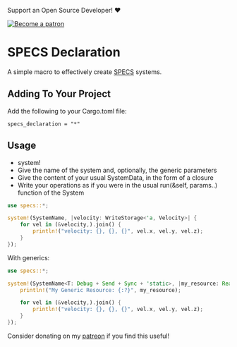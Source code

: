 Support an Open Source Developer! :hearts:  

[![Become a patron](https://c5.patreon.com/external/logo/become_a_patron_button.png)](https://www.patreon.com/jojolepro)

# SPECS Declaration
A simple macro to effectively create [SPECS](https://github.com/amethyst/specs/) systems.

## Adding To Your Project
Add the following to your Cargo.toml file:
```
specs_declaration = "*"
```

## Usage

- system!
- Give the name of the system and, optionally, the generic parameters
- Give the content of your usual SystemData, in the form of a closure
- Write your operations as if you were in the usual run(&self, params..) function of the System


```rust
use specs::*;

system!(SystemName, |velocity: WriteStorage<'a, Velocity>| {
    for vel in (&velocity,).join() {
        println!("velocity: {}, {}, {}", vel.x, vel.y, vel.z);
    }
});
```

With generics:

```rust
use specs::*;

system!(SystemName<T: Debug + Send + Sync + 'static>, |my_resource: Read<'a, T>, velocity: WriteStorage<'a, Velocity>| {
    println!("My Generic Resource: {:?}", my_resource);

    for vel in (&velocity,).join() {
        println!("velocity: {}, {}, {}", vel.x, vel.y, vel.z);
    }
});
```

Consider donating on my [patreon](https://www.patreon.com/jojolepro) if you find this useful!

